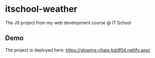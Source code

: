 # itschool-weather
The JS project from my web development course @ IT School

## Demo
The project is deployed here: https://glowing-chaja-bddf0d.netlify.app/
